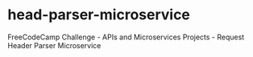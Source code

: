 # head-parser-microservice
FreeCodeCamp Challenge -  APIs and Microservices Projects - Request Header Parser Microservice
